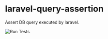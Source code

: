 # laravel-query-assertion
Assert DB query executed by laravel.

![Run Tests](https://github.com/shimabox/laravel-query-assertion/workflows/Run%20Tests/badge.svg?branch=master)
